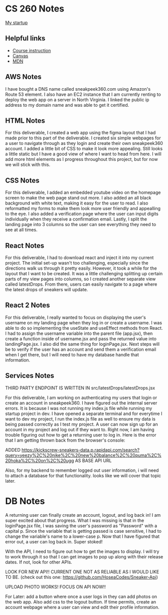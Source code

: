 # CS 260 Notes

[My startup](https://simon.cs260.click)

## Helpful links

- [Course instruction](https://github.com/webprogramming260)
- [Canvas](https://byu.instructure.com)
- [MDN](https://developer.mozilla.org)

## AWS Notes

I have bought a DNS name called sneakpeek360.com using Amazon's Route 53 element. I also have an EC2 instance that I am currently renting to deploy the web app on a server in North Virginia. I linked the public ip address to my domain name and was able to get it certified.

## HTML Notes

For this deliverable, I created a web app using the figma layout that I had made prior to this part of the deliverable. I created six simple webpages for a user to navigate through as they login and create their own sneakpeek360 account. I added a little bit of CSS to make it look more appealing. Still looks a little static but I have a good view of where I want to head from here. I will add more html elements as I progress throughout this project, but for now we will stick with this.

## CSS Notes

For this deliverable, I added an embedded youtube video on the homepage screen to make the web page stand out more. I also added an all black background with white text, making it easy for the user to read. I also reformatted my forms to make them look more user friendly and appealling to the eye. I also added a verification page where the user can input digits individually when they receive a confirmation email. Lastly, I split the landing page into 3 columns so the user can see everything they need to see at all times.

## React Notes

For this deliverable, I had to download react and inject it into my current project. The initial set-up wasn't too challenging, especially since the directions walk us through it pretty easily. However, it took a while for the layout that I want to be created. It was a little challenging splitting up certain parts of my view pages into columns, so I created another separate view called latestDrops. From there, users can easily navigate to a page where the latest drops of sneakers will update.

## React 2 Notes

For this deliverable, I really wanted to focus on displaying the user's username on my landing page when they log in or create a username. I was able to do so implementing the useState and useEffect methods from React. I had to assign the username variable into the parent file (app.jsx), then create a function inside of username.jsx and pass the returned value into landingPage.jsx. I also did the same thing for loginPage.jsx. Next steps will be to verify if the user has an account and send them a verification email when I get there, but I will need to have my database handle that information.

## Services Notes

THIRD PARTY ENDPOINT IS WRITTEN IN src/latestDrops/latestDrops.jsx

For this deliverable, I am working on authenticating my users that login or create an account in sneakpeek360.
I have figured out the internal server errors. It is because I was not running my index.js file while running my startup project in dev. I have opened a separate terminal and for everytime I want to dev my project, I run the index.js file as well to ensure my data is being passed correctly as I test my project. A user can now sign up for an account in my project and log out if they want to. Right now, I am having trouble figuring out how to get a returning user to log in. Here is the error that I am getting thrown back from the browser's console:

ADDED https://kickscrew-sneakers-data.p.rapidapi.com/search?query=yeezy%2C%20nike%2C%20new%20balance%2C%20puma%2C%20hoka%2C%20on%2C%20ugg AS BASE API URL

Also, for my backend to remember logged out user information, i will need to attach a database for that functionality. looks like we will cover that topic later.

# DB Notes

A returning user can finally create an account, logout, and log back in! I am super excited about that progress. What I was missing is that in the loginPage.jsx file, I was saving the user's password as "Password" with a capital p. Since the variable that is getting passed is case sensitive, I had to change the variable's name to a lower-case p. Now that I have figured that error out, a user can log back in. Super stoked!

With the API, I need to figure out how to get the images to display. I will try to work through it so that I can get images to pop up along with their release dates. If not, look for other APIs.

LOOK FOR NEW API!! CURRENT ONE NOT AS RELIABLE AS I WOULD LIKE TO BE. (check out this one: https://github.com/HoseaCodes/Sneaker-Api)

UPLOAD PHOTO WORKS! FOCUS ON API NOW!!

For Later: add a button where once a user logs in they can add photos on the web app. Also add css to the logout button. If time permits, create an account webpage where a user can view and edit their profile information.
